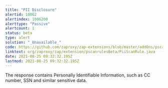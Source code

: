 ```yaml
---
title: "PII Disclosure"
alertid: 10062
alertindex: 1006200
alerttype: "Passive"
alertcount: 1
status: beta
type: alert
solution: "_Unavailable_"
code: https://github.com/zaproxy/zap-extensions/blob/master/addOns/pscanrulesBeta/src/main/java/org/zaproxy/zap/extension/pscanrulesBeta/PiiScanRule.java
linktext: org/zaproxy/zap/extension/pscanrulesBeta/PiiScanRule.java
date: 2021-08-25 09:32:32.195Z
lastmod: 2021-08-25 09:32:32.195Z
---
```

The response contains Personally Identifiable Information, such as CC number, SSN and similar sensitive data.
